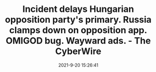 ---
"title": "Incident delays Hungarian opposition party's primary. Russia clamps down on opposition app. OMIGOD bug. Wayward ads. - The CyberWire"
"date": "2021-9-20 15:26:41"
"feed_name": "GOOGLENEWSINDUSTRIAL"
"feed_website": "https://news.google.com/search?q=industrial%2Bincident&hl=en-US&gl=US&ceid=US:en"
"feed_rss": "https://news.google.com/rss/search?q=industrial%2Bincident&hl=en-US&gl=US&ceid=US:en"
"link": "https://thecyberwire.com/newsletters/daily-briefing/10/181"
"file": "_posts/2021-1-1-ecacc09b236689645012a85b6a9f6d6de52df6de.md"
"accident": "0"
"drilling": "0"
"dead": "0"
"injured": "0"
"where": "unknown site"
"place": "unknown place"
---